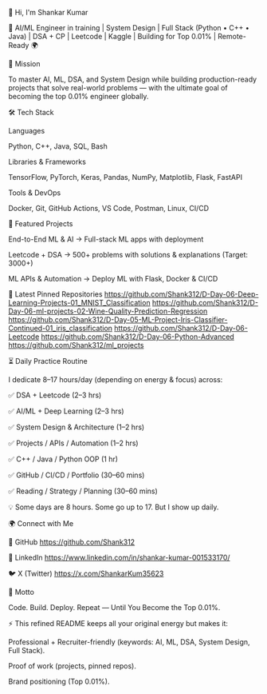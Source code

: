 👋 Hi, I'm Shankar Kumar

🚀 AI/ML Engineer in training | System Design | Full Stack (Python • C++ • Java) | DSA + CP | Leetcode | Kaggle | Building for Top 0.01% | Remote-Ready 🌍



🎯 Mission

To master AI, ML, DSA, and System Design while building production-ready projects that solve real-world problems — with the ultimate goal of becoming the top 0.01% engineer globally.



🛠️ Tech Stack

Languages

Python, C++, Java, SQL, Bash

Libraries & Frameworks

TensorFlow, PyTorch, Keras, Pandas, NumPy, Matplotlib, Flask, FastAPI

Tools & DevOps

Docker, Git, GitHub Actions, VS Code, Postman, Linux, CI/CD


🚀 Featured Projects

End-to-End ML & AI → Full-stack ML apps with deployment

Leetcode + DSA → 500+ problems with solutions & explanations (Target: 3000+)

ML APIs & Automation → Deploy ML with Flask, Docker & CI/CD



📌 Latest Pinned Repositories
https://github.com/Shank312/D-Day-06-Deep-Learning-Projects-01_MNIST_Classification
https://github.com/Shank312/D-Day-06-ml-projects-02-Wine-Quality-Prediction-Regression
https://github.com/Shank312/D-Day-05-ML-Project-Iris-Classifier-Continued-01_iris_classification
https://github.com/Shank312/D-Day-06-Leetcode
https://github.com/Shank312/D-Day-06-Python-Advanced
https://github.com/Shank312/ml_projects



⏳ Daily Practice Routine

I dedicate 8–17 hours/day (depending on energy & focus) across:

✅ DSA + Leetcode (2–3 hrs)

✅ AI/ML + Deep Learning (2–3 hrs)

✅ System Design & Architecture (1–2 hrs)

✅ Projects / APIs / Automation (1–2 hrs)

✅ C++ / Java / Python OOP (1 hr)

✅ GitHub / CI/CD / Portfolio (30–60 mins)

✅ Reading / Strategy / Planning (30–60 mins)

💡 Some days are 8 hours. Some go up to 17. But I show up daily.



🌍 Connect with Me

🔗 GitHub https://github.com/Shank312

💼 LinkedIn https://www.linkedin.com/in/shankar-kumar-001533170/

🐦 X (Twitter) https://x.com/ShankarKum35623



🚀 Motto

Code. Build. Deploy. Repeat — Until You Become the Top 0.01%.



⚡ This refined README keeps all your original energy but makes it:

Professional + Recruiter-friendly (keywords: AI, ML, DSA, System Design, Full Stack).

Proof of work (projects, pinned repos).

Brand positioning (Top 0.01%).
